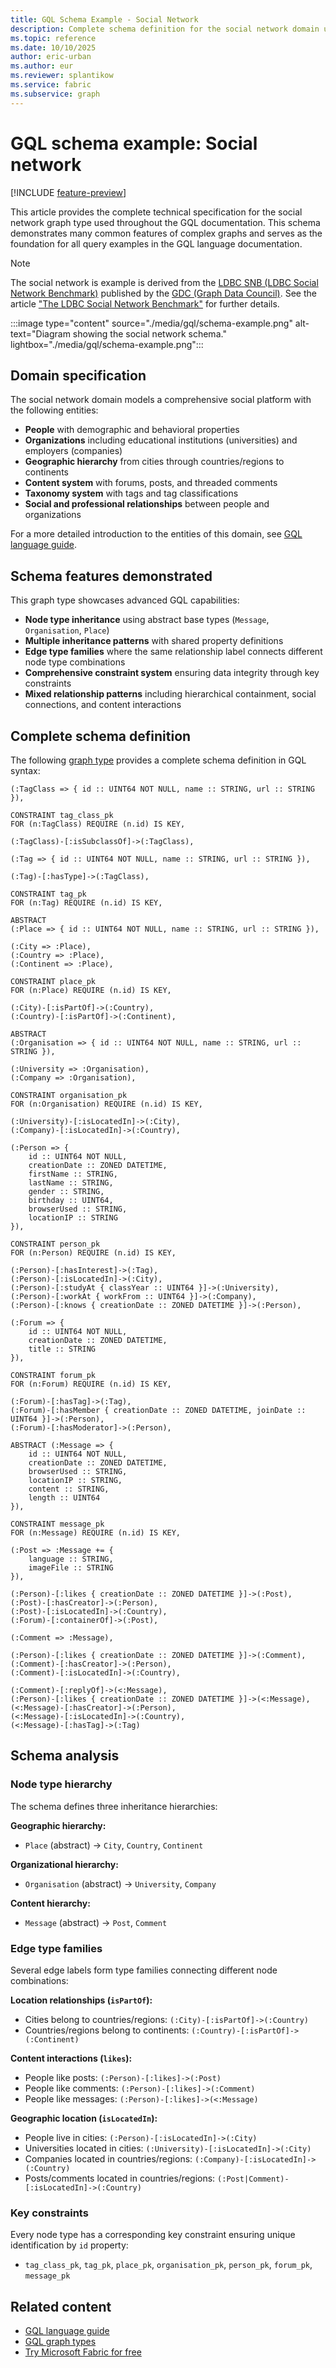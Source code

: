 ```yaml
---
title: GQL Schema Example - Social Network
description: Complete schema definition for the social network domain used throughout GQL documentation examples for graph in Microsoft Fabric.
ms.topic: reference
ms.date: 10/10/2025
author: eric-urban
ms.author: eur
ms.reviewer: splantikow
ms.service: fabric
ms.subservice: graph
---
```


# GQL schema example: Social network

[!INCLUDE [feature-preview](./includes/feature-preview-note.md)]

This article provides the complete technical specification for the social network graph type used throughout the GQL documentation. This schema demonstrates many common features of complex graphs and serves as the foundation for all query examples in the GQL language documentation.

> [!NOTE] 
> The social network is example is derived from 
> the [LDBC SNB (LDBC Social Network Benchmark)](https://ldbcouncil.org/benchmarks/snb/) published by 
> the [GDC (Graph Data Council)](https://ldbcouncil.org/).
> See the article ["The LDBC Social Network Benchmark"](https://arxiv.org/abs/2001.02299) for further details.

<!-- Image source in graphviz dot format
//// CREATE GRAPH ldbc_snb {

digraph LDBC_SNB_Schema {
    
    // Graph settings
    
    compund=true;
    rankdir=BT;
    labelloc="b";
    nodesep=1.0;
    ranksep=1.2;
    layout=dot;
    fontname="Helvetica";
    
    // Node and edge settings
    
    node [shape=record fontname="Helvetica" style=filled fontsize=11];
    edge [fontsize=10 fontname="Helvetica" fontcolor="black" color="grey"];

    
    //// (:TagClass => { id :: UINT64 NOT NULL, name :: STRING, url :: STRING }),

    TagClass [
      fillcolor=orange, 
      label=<{<b>(:TagClass)</b>|<b>id :: UINT64 NOT NULL</b><br align="left"
              />name :: STRING<br align="left"
              />url :: STRING<br align="left"/>}>];
    

    //// (:TagClass)-[:isSubclassOf]->(:TagClass),  
 
    TagClass -> TagClass [xlabel=<<b>:isSubclassOf</b>>];
 

    //// (:Tag => { id :: UINT64 NOT NULL, name :: STRING, url :: STRING }),

    Tag [
      fillcolor=yellow, 
      label=<{<b>(:Tag)</b>|<b>id :: UINT64 NOT NULL</b><br align="left"
              />name :: STRING<br align="left"
              />url :: STRING<br align="left"/>}>];


    //// (:Tag)-[:hasType]->(:TagClass),

    Tag -> TagClass [label=<<b>:hasType</b>>];


    //// ABSTRACT 
    //// (:Place => { id :: UINT64 NOT NULL, name :: STRING, url :: STRING }),

    Place [
      fillcolor=lightblue, 
      label=<{ABSTRACT<br/><b>(:Place)</b>|<b>id :: UINT64 NOT NULL</b><br align="left"
              />name :: STRING<br align="left"
              />url :: STRING<br align="left"/>}>];

    
    //// (:City => :Place),
    //// (:Country => :Place),
    //// (:Continent => :Place),

    City [fillcolor=lightblue, label=<{<b>(:City =&gt; :Place)</b>|<b>...</b>}>];
    Country [fillcolor=lightblue, label=<{<b>(:Country =&gt; :Place)</b>|<b>...</b>}>];
    Continent [fillcolor=lightblue, label=<{<b>(:Continent =&gt; :Place)</b>|<b>...</b>}>];

    City -> Place[style=dashed fontcolor=grey arrowhead=empty label=<<b>=&gt;</b>>];
    Country -> Place[style=dashed color=grey fontcolor=grey arrowhead=empty label=<<b>=&gt;</b>>];
    Continent -> Place[style=dashed color=grey fontcolor=grey arrowhead=empty label=<<b>=&gt;</b>>];

  
    ///// (:City)-[:isPartOf]->(:Country),
    ///// (:Country)-[:isPartOf]->(:Continent),

    City -> Country [label=<<b>-[:isPartOf]-&gt;</b>>];
    Country -> Continent [label=<<b>-[:isPartOf]-&gt;</b>>];


    //// ABSTRACT
    //// (:Organisation => { id :: UINT64 NOT NULL, name :: STRING, url :: STRING }),

    Organization [
      fillcolor=lightgreen, 
      label=<{ABSTRACT<br/><b>(:Organization)</b>|<b>id :: UINT64 NOT NULL</b><br align="left"
              />name :: STRING<br align="left"
              />url :: STRING<br align="left"/>}>]


    //// (:University => :Organisation),
    //// (:Company => :Organisation),

    University [fillcolor=lightgreen, label=<{<b>(:University =&gt; :Organization)</b>|<b>...</b>}>];
    Company [fillcolor=lightgreen, label=<{<b>(:Company =&gt; :Organization)</b>|<b>...</b>}>];

    University -> Organization[style=dashed fontcolor=grey arrowhead=empty label=<<b>=&gt;</b>>];
    Company -> Organization[style=dashed fontcolor=grey arrowhead=empty label=<<b>=&gt;</b>>];


    //// (:Person => {
    ////   id :: UINT64 NOT NULL,
    ////   creationDate :: ZONED DATETIME,
    ////   firstName :: STRING,
    ////   lastName :: STRING,
    ////   gender :: STRING,
    ////   birthday :: UINT64,
    ////   browserUsed :: STRING,
    ////   locationIP :: STRING
    //// }),

    Person [
      fillcolor=pink, 
      label=<{<b>(:Person)</b>|<b>id :: UINT64 NOT NULL</b><br align="left"
              />creationDate :: ZONED DATETIME<br align="left"
              />firstName :: STRING<br align="left"
              />lastName :: STRING<br align="left"
              />gender :: STRING<br align="left"
              />birthday :: UINT64<br align="left"
              />email :: LIST&lt;STRING NOT NULL&gt;<br align="left"
              />speaks :: LIST&lt;STRING NOT NULL&gt;<br align="left"
              />browserUsed :: STRING<br align="left"
              />locationIP :: STRING<br align="left"/>}>];


    //// (:Person)-[:hasInterest]->(:Tag),
    //// (:Person)-[:studyAt { classYear :: UINT64 }]->(:University),
    //// (:Person)-[:workAt { workFrom :: UINT64 }]->(:Company),
    //// (:Person)-[:knows { creationDate :: ZONED DATETIME }]->(:Person),

    Person -> Tag [label=<<b>-[:hasInterest]-&gt;</b>>];
    Person -> University [label=<<b>-[:studyAt {classYear :: UINT64}]-&gt;</b>>];
    Person -> Company [label=<<b>-[:workAt {workFrom :: UINT64}]-&gt;</b>>];
    Person -> Person [label=<<b>-[:knows {creationDate :: ZONED DATETIME}]-&gt;</b>>];


    //// (:Forum => {
    ////   id :: UINT64 NOT NULL,
    ////   creationDate :: ZONED DATETIME,
    ////   title :: STRING
    //// }),

    Forum [
      fillcolor=lightcyan, 
      label=<{<b>(:Forum)</b>|<b>id :: UINT64 NOT NULL</b><br align="left"
              />creationDate :: ZONED DATETIME<br align="left"
              />title :: STRING<br align="left"/>}>];


    //// (:Forum)-[:hasMember { creationDate :: ZONED DATETIME, joinDate :: UINT64 }]->(:Person),
    //// (:Forum)-[:hasModerator]->(:Person),

    Forum -> Person [label=<<b>-[:hasMember<br/>{creationDate :: ZONED DATETIME, joinDate :: ZONED DATETIME]-&gt;</b>>];
    Forum -> Person [label=<<b>-[:hasModerator]-&gt;</b>>];


    //// ABSTRACT 
    //// (:Message => {
    ////    id :: UINT64 NOT NULL,
    ////    creationDate :: ZONED DATETIME,
    ////    browserUsed :: STRING,
    ////    locationIP :: STRING,
    ////    content :: STRING,
    ////    length :: UINT64
    //// }),

    Message [
      fillcolor=lightyellow, 
      label=<{ABSTRACT<br/><b>(:Message)</b>|<b>id :: UINT64 NOT NULL</b><br align="left"
              />creationDate :: ZONED DATETIME<br align="left"
              />browserUser :: STRING<br align="left"
              />locationIP :: STRING<br align="left"
              />content :: STRING<br align="left"
              />length :: INT<br align="left"/>}>];


    //// (:Post => :Message += {
    ////   language :: STRING,
    ////   imageFile :: STRING
    //// }),

    Post [fillcolor=lightyellow, label=<{<b>(:Post =&gt; :Message)</b>|<b>...</b><br align="center"/><br align="left"
        />language :: STRING<br align="left"
        />imageFile :: STRING<br aligen="left"/>
    }>];

    Post -> Message[style=dashed fontcolor=grey arrowhead=empty label=<<b>=&gt;</b>>];


    ////  (:Comment => :Message)

    Comment [fillcolor=lightyellow, label=<{<b>(:Comment =&gt; :Message)</b>|<b>...</b>}>];

    Comment -> Message[style=dashed fontcolor=grey arrowhead=empty label=<<b>=&gt;</b>>];


    //// (:Forum)-[:hasTag]->(:Tag),  
    //// (<:Message)-[:hasTag]->(:Tag)
    
    Forum -> Tag [label=<<b>-[:hasTag]-&gt;</b>>];
    Message -> Tag [label=<<b>-[:hasTag]-&gt;</b>>, style="bold", ltail="cluster_messages"];

 
    ///// (:Forum)-[:containerOf]->(:Post),

    Forum -> Post [label=<<b>-[:containerOf]-&gt;</b>>];


    //// (:Comment)-[:replyOf]->(<:Message),
    Comment -> Message[label=<<b>-[:replyOf]-&gt;</b>>, lhead="cluser_messages"];


    ////  (:Person)-[:likes { creationDate :: ZONED DATETIME }]->(<:Message),
    Person -> Message [label=<<b>-[:likes<br/>{creationDate :: ZONED DATETIME}]-&gt;</b>>, style="bold", lhead="cluster_messages"];


    //// (<:Message)-[:hasCreator]->(:Person),
    Message -> Person [label=<<b>-[:hasCreator]-&gt;</b>>, style="bold", ltail="messages_cluster"];
    

    //// (:University)-[:isLocatedIn]->(:City),
    //// (:Company)-[:isLocatedIn]->(:Country),
    //// (:Person)-[:isLocatedIn]->(:City),
    //// (<:Message)-[:isLocatedIn]->(:Country),

    University -> City [label=<<b>-[:isLocatedIn]-&gt;</b>>];
    Company -> Country [label=<<b>-[:isLocatedIn]-&gt;</b>>];
    Person -> City [label=<<b>-[:isLocatedIn]-&gt;</b>>];
    Message -> Country [label=<<b>-[:isLocatedIn]-&gt;</b>>, style="bold", ltail="cluster_messages"];


    //// Subgraphs for better organization

    subgraph cluster_places {
        label=<<b>Places</b>>;
        style=filled;
        color=lightblue;
        fillcolor=aliceblue;
        Place; City; Country; Continent;
    }
    
    subgraph cluster_organizations {
        label=<<b>Organizations</b>>;
        style=filled;
        color=lightgreen;
        fillcolor=honeydew;
        Organization; University; Company;
    }
    
    subgraph cluster_messages {
        label=<<b>Messages</b>>;
        style=filled;
        color=yellow;
        fillcolor=lightyellow;
        Message; Post; Comment;
    }
    
    subgraph cluster_tags {
        label=<<b>Tags</b>>;
        style=filled;
        color=orange;
        fillcolor=papayawhip;
        TagClass; Tag;
    }
}
-->
:::image type="content" source="./media/gql/schema-example.png" alt-text="Diagram showing the social network schema." lightbox="./media/gql/schema-example.png":::

## Domain specification

The social network domain models a comprehensive social platform with the following entities:

- **People** with demographic and behavioral properties
- **Organizations** including educational institutions (universities) and employers (companies)
- **Geographic hierarchy** from cities through countries/regions to continents
- **Content system** with forums, posts, and threaded comments
- **Taxonomy system** with tags and tag classifications
- **Social and professional relationships** between people and organizations

For a more detailed introduction to the entities of this domain, see [GQL language guide](gql-language-guide.md#a-practical-example-social-network).

## Schema features demonstrated

This graph type showcases advanced GQL capabilities:

- **Node type inheritance** using abstract base types (`Message`, `Organisation`, `Place`)
- **Multiple inheritance patterns** with shared property definitions
- **Edge type families** where the same relationship label connects different node type combinations
- **Comprehensive constraint system** ensuring data integrity through key constraints
- **Mixed relationship patterns** including hierarchical containment, social connections, and content interactions

## Complete schema definition

The following [graph type](gql-graph-types.md) provides a complete schema definition in GQL syntax:

```gql
(:TagClass => { id :: UINT64 NOT NULL, name :: STRING, url :: STRING }),

CONSTRAINT tag_class_pk
FOR (n:TagClass) REQUIRE (n.id) IS KEY,

(:TagClass)-[:isSubclassOf]->(:TagClass),

(:Tag => { id :: UINT64 NOT NULL, name :: STRING, url :: STRING }),

(:Tag)-[:hasType]->(:TagClass),

CONSTRAINT tag_pk
FOR (n:Tag) REQUIRE (n.id) IS KEY,

ABSTRACT
(:Place => { id :: UINT64 NOT NULL, name :: STRING, url :: STRING }),

(:City => :Place),
(:Country => :Place),
(:Continent => :Place),

CONSTRAINT place_pk
FOR (n:Place) REQUIRE (n.id) IS KEY,

(:City)-[:isPartOf]->(:Country),
(:Country)-[:isPartOf]->(:Continent),

ABSTRACT
(:Organisation => { id :: UINT64 NOT NULL, name :: STRING, url :: STRING }),

(:University => :Organisation),
(:Company => :Organisation),

CONSTRAINT organisation_pk
FOR (n:Organisation) REQUIRE (n.id) IS KEY,

(:University)-[:isLocatedIn]->(:City),
(:Company)-[:isLocatedIn]->(:Country),

(:Person => {
    id :: UINT64 NOT NULL,
    creationDate :: ZONED DATETIME,
    firstName :: STRING,
    lastName :: STRING,
    gender :: STRING,
    birthday :: UINT64,
    browserUsed :: STRING,
    locationIP :: STRING
}),

CONSTRAINT person_pk
FOR (n:Person) REQUIRE (n.id) IS KEY,

(:Person)-[:hasInterest]->(:Tag),
(:Person)-[:isLocatedIn]->(:City),
(:Person)-[:studyAt { classYear :: UINT64 }]->(:University),
(:Person)-[:workAt { workFrom :: UINT64 }]->(:Company),
(:Person)-[:knows { creationDate :: ZONED DATETIME }]->(:Person),

(:Forum => {
    id :: UINT64 NOT NULL,
    creationDate :: ZONED DATETIME,
    title :: STRING
}),

CONSTRAINT forum_pk
FOR (n:Forum) REQUIRE (n.id) IS KEY,

(:Forum)-[:hasTag]->(:Tag),
(:Forum)-[:hasMember { creationDate :: ZONED DATETIME, joinDate :: UINT64 }]->(:Person),
(:Forum)-[:hasModerator]->(:Person),

ABSTRACT (:Message => {
    id :: UINT64 NOT NULL,
    creationDate :: ZONED DATETIME,
    browserUsed :: STRING,
    locationIP :: STRING,
    content :: STRING,
    length :: UINT64
}),

CONSTRAINT message_pk
FOR (n:Message) REQUIRE (n.id) IS KEY,

(:Post => :Message += {
    language :: STRING,
    imageFile :: STRING
}),

(:Person)-[:likes { creationDate :: ZONED DATETIME }]->(:Post),
(:Post)-[:hasCreator]->(:Person),
(:Post)-[:isLocatedIn]->(:Country),
(:Forum)-[:containerOf]->(:Post),

(:Comment => :Message),

(:Person)-[:likes { creationDate :: ZONED DATETIME }]->(:Comment),
(:Comment)-[:hasCreator]->(:Person),
(:Comment)-[:isLocatedIn]->(:Country),

(:Comment)-[:replyOf]->(<:Message),
(:Person)-[:likes { creationDate :: ZONED DATETIME }]->(<:Message),
(<:Message)-[:hasCreator]->(:Person),
(<:Message)-[:isLocatedIn]->(:Country),
(<:Message)-[:hasTag]->(:Tag)
```

## Schema analysis

### Node type hierarchy

The schema defines three inheritance hierarchies:

**Geographic hierarchy:**
- `Place` (abstract) → `City`, `Country`, `Continent`

**Organizational hierarchy:**
- `Organisation` (abstract) → `University`, `Company`

**Content hierarchy:**
- `Message` (abstract) → `Post`, `Comment`

### Edge type families

Several edge labels form type families connecting different node combinations:

**Location relationships (`isPartOf`):**
- Cities belong to countries/regions: `(:City)-[:isPartOf]->(:Country)`
- Countries/regions belong to continents: `(:Country)-[:isPartOf]->(:Continent)`

**Content interactions (`likes`):**
- People like posts: `(:Person)-[:likes]->(:Post)`
- People like comments: `(:Person)-[:likes]->(:Comment)`
- People like messages: `(:Person)-[:likes]->(<:Message)`

**Geographic location (`isLocatedIn`):**
- People live in cities: `(:Person)-[:isLocatedIn]->(:City)`
- Universities located in cities: `(:University)-[:isLocatedIn]->(:City)`
- Companies located in countries/regions: `(:Company)-[:isLocatedIn]->(:Country)`
- Posts/comments located in countries/regions: `(:Post|Comment)-[:isLocatedIn]->(:Country)`

### Key constraints

Every node type has a corresponding key constraint ensuring unique identification by `id` property:
- `tag_class_pk`, `tag_pk`, `place_pk`, `organisation_pk`, `person_pk`, `forum_pk`, `message_pk`

## Related content

- [GQL language guide](gql-language-guide.md)
- [GQL graph types](gql-graph-types.md)
- [Try Microsoft Fabric for free](/fabric/fundamentals/fabric-trial)
